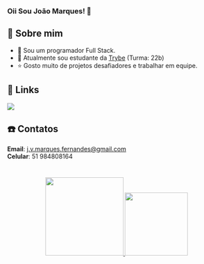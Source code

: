 ### Oii Sou João Marques! 👋
## 🚀 Sobre mim

- 🌱 Sou um programador Full Stack.
- 🏫 Atualmente sou estudante da [Trybe](https://www.betrybe.com) (Turma: 22b)
- ⭐ Gosto muito de projetos desafiadores e trabalhar em equipe.

## 🔗 Links

<div>
    <a href="https://www.linkedin.com/in/joao-marques-ba302a19b/" target="_blank"><img src="https://img.shields.io/badge/LinkedIn-0077B5?style=for-the-badge&logo=linkedin&logoColor=white" target="_blank"></a>

## ☎️ Contatos
**Email**: j.v.marques.fernandes@gmail.com <br>
**Celular**: 51 984808164
#
</div>
<div align="center">
  <a href="https://github.com/JoaoVMarques">
  <img height="180em" src="https://github-readme-stats.vercel.app/api?username=JoaoVMarques&show_icons=true&theme=radical&include_all_commits=true&count_private=true"/>
  <img height="145em" src="https://github-readme-stats.vercel.app/api/top-langs/?username=JoaoVMarques&layout=compact&langs_count=7&theme=radical"/>
</div>
